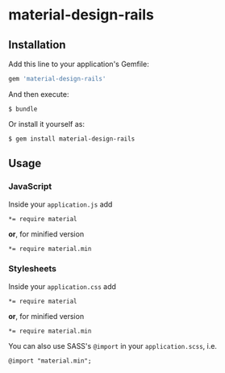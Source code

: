 # material-design-rails

## Installation

Add this line to your application's Gemfile:

```ruby
gem 'material-design-rails'
```

And then execute:

    $ bundle

Or install it yourself as:

    $ gem install material-design-rails

## Usage

### JavaScript

Inside your `application.js` add 

```
*= require material
```

**or**, for minified version

```
*= require material.min
```

### Stylesheets

Inside your `application.css` add

```
*= require material
```

**or**, for minified version

```
*= require material.min
```

You can also use SASS's `@import` in your `application.scss`, i.e.

```
@import "material.min";
```